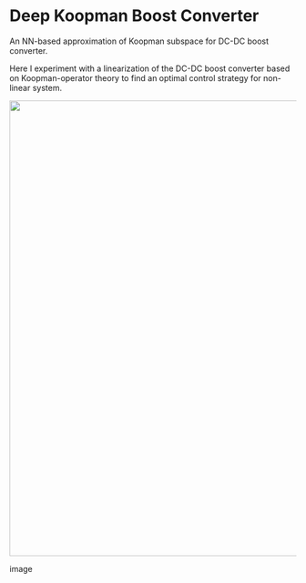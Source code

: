 # Deep Koopman Boost Converter
An NN-based approximation of Koopman subspace for DC-DC boost converter.

Here I experiment with a linearization of the DC-DC boost converter based on Koopman-operator theory to find an optimal control strategy for non-linear system.

<img src=“https://raw.githubusercontent.com/Antomax/DeepKoopmanBoostConverter/master/StepResponce.png” width="800px" height="auto">

image
